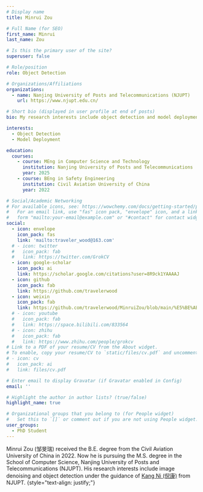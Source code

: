 ```yaml
---
# Display name
title: Minrui Zou

# Full Name (for SEO)
first_name: Minrui
last_name: Zou

# Is this the primary user of the site?
superuser: false

# Role/position
role: Object Detection

# Organizations/Affiliations
organizations:
  - name: Nanjing University of Posts and Telecommunications (NJUPT)
    url: https://www.njupt.edu.cn/

# Short bio (displayed in user profile at end of posts)
bio: My research interests include object detection and model deployment.

interests:
  - Object Detection
  - Model Deployment

education:
  courses:
    - course: MEng in Computer Science and Technology
      institution: Nanjing University of Posts and Telecommunications
      year: 2025
    - course: BEng in Safety Engineering
      institution: Civil Aviation University of China
      year: 2022

# Social/Academic Networking
# For available icons, see: https://wowchemy.com/docs/getting-started/page-builder/#icons
#   For an email link, use "fas" icon pack, "envelope" icon, and a link in the
#   form "mailto:your-email@example.com" or "#contact" for contact widget.
social:
  - icon: envelope
    icon_pack: fas
    link: 'mailto:traveler_wood@163.com'
  # - icon: twitter
  #   icon_pack: fab
  #   link: https://twitter.com/GrokCV
  - icon: google-scholar
    icon_pack: ai
    link: https://scholar.google.com/citations?user=8R9ck1YAAAAJ
  - icon: github
    icon_pack: fab
    link: https://github.com/travelerwood
  - icon: weixin
    icon_pack: fab
    link: https://github.com/travelerwood/MinruiZou/blob/main/%E5%BE%AE%E4%BF%A1%E5%9B%BE%E7%89%87_20240626165903.jpg
  # - icon: youtube
  #   icon_pack: fab
  #   link: https://space.bilibili.com/833564
  # - icon: zhihu
  #   icon_pack: fab
  #   link: https://www.zhihu.com/people/grokcv
# Link to a PDF of your resume/CV from the About widget.
# To enable, copy your resume/CV to `static/files/cv.pdf` and uncomment the lines below.
# - icon: cv
#   icon_pack: ai
#   link: files/cv.pdf

# Enter email to display Gravatar (if Gravatar enabled in Config)
email: ''

# Highlight the author in author lists? (true/false)
highlight_name: true

# Organizational groups that you belong to (for People widget)
#   Set this to `[]` or comment out if you are not using People widget.
user_groups:
  - PhD Student
---
```


Minrui Zou (邹旻瑞) received the B.E. degree from the Civil Aviation University of China in 2022. Now he is pursuing the M.S. degree in the School of Computer Science, Nanjing University of Posts and Telecommunications (NJUPT). His research interests include image denoising and object detection under the guidance of [Kang Ni (倪康)](https://scholar.google.com/citations?user=8e0VkggAAAAJ) from NJUPT.
{style="text-align: justify;"}

